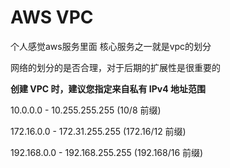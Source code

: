 # AWS VPC 

个人感觉aws服务里面 核心服务之一就是vpc的划分

网络的划分的是否合理，对于后期的扩展性是很重要的

**创建 VPC 时，建议您指定来自私有 IPv4 地址范围**

10.0.0.0 - 10.255.255.255 (10/8 前缀)

172.16.0.0 - 172.31.255.255 (172.16/12 前缀)

192.168.0.0 - 192.168.255.255 (192.168/16 前缀)




